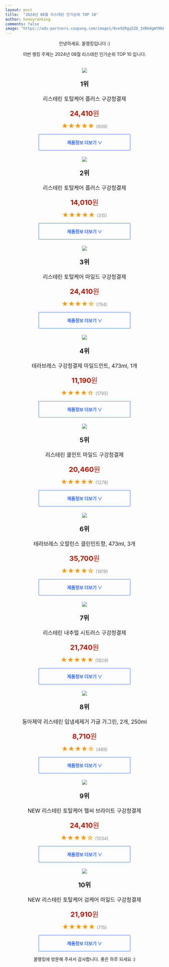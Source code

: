 ```yaml
---
layout: post
title:  "2024년 08월 리스테린 인기순위 TOP 10"
author: honeyranking
comments: false
image: "https://ads-partners.coupang.com/image1/0ve9ZRgq5ZD_3VBk0gWYNhL2zFp8YM4t1l8hmb0YXAqjgw4jA6bMohDz1hcS8VNrYuY6KsOSJzEeGVLDjnbvO2loXv1N5VOx75RyLuP5WdvL7XmvbjRGA5pRyPgEzcf0u657VMqtjZVV0nTVpLc1XkFntnL3GJzotPfI0RXi_t7_C26uozzF0gI_gqB8OZGnr0VX29YjIfuH7q9N6RVWMnkNm8WeNtZG1whb5qhH0oXRXRXD8yGyPrND01RzYNmx1zPnQn6oXZfnUc_87fYxxOtuwzQTjEddKTtX-Z3Zf38WFehz_IwmRxgl"
---
```

<p style="text-align: center;">안녕하세요. 꿀랭킹입니다 :)</p>
<p style="text-align: center;">이번 랭킹 주제는 2024년 08월 리스테린 인기순위 TOP 10 입니다.</p><center><img src="https://ads-partners.coupang.com/image1/0ve9ZRgq5ZD_3VBk0gWYNhL2zFp8YM4t1l8hmb0YXAqjgw4jA6bMohDz1hcS8VNrYuY6KsOSJzEeGVLDjnbvO2loXv1N5VOx75RyLuP5WdvL7XmvbjRGA5pRyPgEzcf0u657VMqtjZVV0nTVpLc1XkFntnL3GJzotPfI0RXi_t7_C26uozzF0gI_gqB8OZGnr0VX29YjIfuH7q9N6RVWMnkNm8WeNtZG1whb5qhH0oXRXRXD8yGyPrND01RzYNmx1zPnQn6oXZfnUc_87fYxxOtuwzQTjEddKTtX-Z3Zf38WFehz_IwmRxgl" style="margin-top:20px" /></center><p style="text-align: center; font-size: 20px"><b>1위</b></p><p style="text-align: center; font-size: 17px">리스테린 토탈케어 플러스 구강청결제</p><p style="text-align: center;"><span style="color: #b61800; font-size: 22px;"><b>24,410</b>원</span></p><p style="text-align: center;"><span style="color: #ff9600; font-size: 20px;">★★★★★ </span><span style="color: #878787;">(609)</span></p><center><a href="https://link.coupang.com/re/AFFSDP?lptag=AF3899140&subid=honeyrank&pageKey=5441190&itemId=720552357&vendorItemId=86129189109&traceid=V0-153-0dae45fa37ecbcef&requestid=20240825090000895205098877&token=31850C%7CMIXED"><div style="font-size: 14px; display: inline-block; padding: 15px 90px; color: #346aff; border-radius: 2px; border: 1px solid #346aff; cursor: pointer;"><b>제품정보 더보기 &or;</b></div></a></center><center><img src="https://ads-partners.coupang.com/image1/umYBUEJYWQce81vlulZ-TXDeT440NKWpGenLM80OUSp-w7DUi-5syyPFeCV9ew_AEN0S8FNfup-xwwXWewf0kixlNRGQDvY8TjsAc4igVQFxPy0MR6lnqOoBUXKiFBX4RM9C4FbgTg9UVvoLADjP4jyQCFK5CK2egfVN1B93x4FkYJ1Q7bjQe0fYlRAMLe1Uwf7kNfimAPXsn1lx1y7t57qIz-GjYIoivBL28lJQz4rCe2einvAOhIwatZRYU9q0VD9lsf_rdfB6kDpxcISMM9IzUbYBRXAZVWtu1BtqUcFtwNrYjMgIU72u" style="margin-top:20px" /></center><p style="text-align: center; font-size: 20px"><b>2위</b></p><p style="text-align: center; font-size: 17px">리스테린 토탈케어 플러스 구강청결제</p><p style="text-align: center;"><span style="color: #b61800; font-size: 22px;"><b>14,010</b>원</span></p><p style="text-align: center;"><span style="color: #ff9600; font-size: 20px;">★★★★★ </span><span style="color: #878787;">(315)</span></p><center><a href="https://link.coupang.com/re/AFFSDP?lptag=AF3899140&subid=honeyrank&pageKey=5441190&itemId=18042720102&vendorItemId=84677409553&traceid=V0-153-0dae45fa37ecbcef&requestid=20240825090000895205098877&token=31850C%7CMIXED"><div style="font-size: 14px; display: inline-block; padding: 15px 90px; color: #346aff; border-radius: 2px; border: 1px solid #346aff; cursor: pointer;"><b>제품정보 더보기 &or;</b></div></a></center><center><img src="https://ads-partners.coupang.com/image1/zB4PNE-PagRMBSf6zPIW1OpKXgJX3MdRuua9qBv6zRDL9i6femvnUE6Z7UEx2XDkmJw3P_W5bqm_c9UXWBYpcXT6C7XId44c5iAx73W-n7O45nd7oM8x6q0eLGH2QPssUbNNX1EzPAOpX4RxdJEOW1jfa7_5Ky9LxEOqrl6dNiqibg6S2kfpkeexE8ck64yj7fSe0X79hh5ZcG9wBjTeDR9arPWYu06ctJkas6QyoPZCqLbP-tTE6JQ2bLWjZJlKKMYN2jA9xp7fXGY_Yuo3VPPiWpDB2qiavTwNHsxCplnI3j5hh-OJqvVN0w==" style="margin-top:20px" /></center><p style="text-align: center; font-size: 20px"><b>3위</b></p><p style="text-align: center; font-size: 17px">리스테린 토탈케어 마일드 구강청결제</p><p style="text-align: center;"><span style="color: #b61800; font-size: 22px;"><b>24,410</b>원</span></p><p style="text-align: center;"><span style="color: #ff9600; font-size: 20px;">★★★★☆ </span><span style="color: #878787;">(794)</span></p><center><a href="https://link.coupang.com/re/AFFSDP?lptag=AF3899140&subid=honeyrank&pageKey=179052658&itemId=14404129680&vendorItemId=86603118523&traceid=V0-153-3a53099cc5ac2786&requestid=20240825090000895205098877&token=31850C%7CMIXED"><div style="font-size: 14px; display: inline-block; padding: 15px 90px; color: #346aff; border-radius: 2px; border: 1px solid #346aff; cursor: pointer;"><b>제품정보 더보기 &or;</b></div></a></center><center><img src="https://ads-partners.coupang.com/image1/cq2GG6JBEABAejv_ckE-LeeU5gzHDlXvRwaR5ga-g4wOXeLZskicPOWQo_thYE28e3oXkJvNRYtlUySpMS5WjdXHir6XZXE8yBXPFa8o6vISwQiAm6FYnduN4JN4rN-bxTuafTROs88QDQpUC98V3ZbqsCxMQWOvUM2iQqisuvyghaRJQnGA_DB_SQhnGCzjohW1Q4K2DV8XkDkvgqGZC-J8qNeLxYz-kgu1Y7n1Eu4l-sKGRutqNjMZrcWKu2h2tuGkAfDLJZ0jYQxfIKc38xQl69fQJsyGBG3qbiQF" style="margin-top:20px" /></center><p style="text-align: center; font-size: 20px"><b>4위</b></p><p style="text-align: center; font-size: 17px">테라브레스 구강청결제 마일드민트, 473ml, 1개</p><p style="text-align: center;"><span style="color: #b61800; font-size: 22px;"><b>11,190</b>원</span></p><p style="text-align: center;"><span style="color: #ff9600; font-size: 20px;">★★★★☆ </span><span style="color: #878787;">(1795)</span></p><center><a href="https://link.coupang.com/re/AFFSDP?lptag=AF3899140&subid=honeyrank&pageKey=7699571298&itemId=22121454597&vendorItemId=90040543298&traceid=V0-153-2f5dca225edbdaae&clickBeacon=f94064d0-6274-11ef-bf48-8363bdec05a5%7E3&requestid=20240825090000895205098877&token=31850C%7CMIXED"><div style="font-size: 14px; display: inline-block; padding: 15px 90px; color: #346aff; border-radius: 2px; border: 1px solid #346aff; cursor: pointer;"><b>제품정보 더보기 &or;</b></div></a></center><center><img src="https://ads-partners.coupang.com/image1/6oA8sI6WiF_v5Cb06gE82MDcpSsLHBDobDQwfkatYreGsBRl5IwiYxi0H62HG1HKjy2k4FO9O_S1QSmVnww-fkA20tcWuQUsv-u0DtzjaVuueey9NEr6bXMHIAW6N55BMvaEEMNMc4pwCt57J6rupJQZUK_ssgzPvHzzCCUtf-gk3GZStq8SLW0EDq-8YRTEx8zOmSIY16zf-GpnmXmyWD9lLIfkx-2VwFg2A0i64qdOaqa2aV7sT_xNNB9aMOiDGL-q9GFcFmZRffW8jGd8W4pOrf5RG71d0jNNI7_C1rOY1Qbcex5bouZe" style="margin-top:20px" /></center><p style="text-align: center; font-size: 20px"><b>5위</b></p><p style="text-align: center; font-size: 17px">리스테린 쿨민트 마일드 구강청결제</p><p style="text-align: center;"><span style="color: #b61800; font-size: 22px;"><b>20,460</b>원</span></p><p style="text-align: center;"><span style="color: #ff9600; font-size: 20px;">★★★★★ </span><span style="color: #878787;">(1278)</span></p><center><a href="https://link.coupang.com/re/AFFSDP?lptag=AF3899140&subid=honeyrank&pageKey=6445783043&itemId=18627087118&vendorItemId=86129040483&traceid=V0-153-849556eb34f90f23&requestid=20240825090000895205098877&token=31850C%7CMIXED"><div style="font-size: 14px; display: inline-block; padding: 15px 90px; color: #346aff; border-radius: 2px; border: 1px solid #346aff; cursor: pointer;"><b>제품정보 더보기 &or;</b></div></a></center><center><img src="https://ads-partners.coupang.com/image1/opmFgXgXAG19Iq2DomOtAwQE-H-W0ksL24VmFpJkWP9fEmXQDEylPzQDiZnpgV9ktCSzVNiE_KIbov8JAx44gLBT3ndBl0dw5esGrb0ntHrqt1R_MBCQuKeecTmRLQf29mdeNsTIAT9gJ3K3jDK69pmKv5r5ouUHYmg3ZCHc0v1yCF_sCGKcJahrlitvHvdRa3HREkjNcC5JxE3Z1wqt7BXaCGyemVWI_sTfjNieWDZfUkPQVVFMlRAM4GUYQJkeHgCVRQsBQl6ucWApXxDrmn-Tpq3mF5HvgNrqG9USjjw=" style="margin-top:20px" /></center><p style="text-align: center; font-size: 20px"><b>6위</b></p><p style="text-align: center; font-size: 17px">테라브레스 오랄린스 클린민트향, 473ml, 3개</p><p style="text-align: center;"><span style="color: #b61800; font-size: 22px;"><b>35,700</b>원</span></p><p style="text-align: center;"><span style="color: #ff9600; font-size: 20px;">★★★★☆ </span><span style="color: #878787;">(1819)</span></p><center><a href="https://link.coupang.com/re/AFFSDP?lptag=AF3899140&subid=honeyrank&pageKey=7062132434&itemId=18053380199&vendorItemId=85207346014&traceid=V0-153-2e631caec5f9e5e7&clickBeacon=f94064d0-6274-11ef-8eaf-c3a92e4b371f%7E3&requestid=20240825090000895205098877&token=31850C%7CMIXED"><div style="font-size: 14px; display: inline-block; padding: 15px 90px; color: #346aff; border-radius: 2px; border: 1px solid #346aff; cursor: pointer;"><b>제품정보 더보기 &or;</b></div></a></center><center><img src="https://ads-partners.coupang.com/image1/yxR1qgJjbffVaogjyylAZYrJ3k0IgLVekv47T04Gg6SIWfr6U2xNsKLawzUIPrkkcCsXAFw94YTkNBUqM69ha_bsNDgyf_zqxsvTlF1S4qQMM6dUSUjPYGgzu3h14bdKFAUX-AB5_wW6-qCisDS4oTSpqu8-KK3ZJ1JGSAuei8DRUQiByBvku5ykPVHmFxTfDciGwBC7iFSrTERrQK4QRwso282Ovc5F6QxITjLARV5VJA9pmk0RF2-v-lsGKb5tszORNi9yE-EEGLNrZMyt_Hmeh0zNYIhc4rEIU5eAZK6W_HMNNNekBzM=" style="margin-top:20px" /></center><p style="text-align: center; font-size: 20px"><b>7위</b></p><p style="text-align: center; font-size: 17px">리스테린 내추럴 시트러스 구강청결제</p><p style="text-align: center;"><span style="color: #b61800; font-size: 22px;"><b>21,740</b>원</span></p><p style="text-align: center;"><span style="color: #ff9600; font-size: 20px;">★★★★★ </span><span style="color: #878787;">(1829)</span></p><center><a href="https://link.coupang.com/re/AFFSDP?lptag=AF3899140&subid=honeyrank&pageKey=7783847040&itemId=14757324568&vendorItemId=87259609765&traceid=V0-153-136351fc948c3e80&requestid=20240825090000895205098877&token=31850C%7CMIXED"><div style="font-size: 14px; display: inline-block; padding: 15px 90px; color: #346aff; border-radius: 2px; border: 1px solid #346aff; cursor: pointer;"><b>제품정보 더보기 &or;</b></div></a></center><center><img src="https://ads-partners.coupang.com/image1/5dnc4xQkwOyClwR05Whu41OsNdBoyaYEwZric61kP2cZRYgtVwXZZXYqfrUIxBPAWjYqvYtLPhQuwyxRZtPSKcmuTI157kTIYDwFwfkGybCXrU-Sq0Sk0WRB1QMdSw8mGkhR4GfiSneb3hoxefDDcOlw4mmvRHuBnTTH_8dsUzRRrOF57TiRSZ_C4OG0ng0Ea7f96Epd4rzhy5zZ_iN1lUJQyhkpyHqX_dguUd7JY2FLj7J6IwjmTLdMCnIGobDNhr3W66Ons7sxKUPu9TbF71k_kHL9-a5E-1OW1uRdPy1oIW1TCfXXOhygoq7G3w==" style="margin-top:20px" /></center><p style="text-align: center; font-size: 20px"><b>8위</b></p><p style="text-align: center; font-size: 17px">동아제약 리스테린 입냄세제거 가글 가그린, 2개, 250ml</p><p style="text-align: center;"><span style="color: #b61800; font-size: 22px;"><b>8,710</b>원</span></p><p style="text-align: center;"><span style="color: #ff9600; font-size: 20px;">★★★★☆ </span><span style="color: #878787;">(469)</span></p><center><a href="https://link.coupang.com/re/AFFSDP?lptag=AF3899140&subid=honeyrank&pageKey=7899866455&itemId=21647257279&vendorItemId=88837646020&traceid=V0-153-f23ae55065e5c5e0&clickBeacon=f94064d0-6274-11ef-972d-22ae43c39126%7E3&requestid=20240825090000895205098877&token=31850C%7CMIXED"><div style="font-size: 14px; display: inline-block; padding: 15px 90px; color: #346aff; border-radius: 2px; border: 1px solid #346aff; cursor: pointer;"><b>제품정보 더보기 &or;</b></div></a></center><center><img src="https://ads-partners.coupang.com/image1/IPaBF3vKZHQfXImoIMX67v5G_c3WCtPK7DAgS5Ex3igFn0k9yv5Wm7TtvxvMKN02ByXuU7Uzgrp_M-1s71tSm_m_g_2lIpiSuDDDWRPVpETeLjbJq4reLBXkGLCXpw9loxlum3eiJWE4jSofCA2sPUGXvc0Ms64Bu--tYrqpqVSCfGw9PX9SHhQJNuNjIHowIyWnVq36d1YNMoTDji9PzGHsy16z17w-VlaxJ0I3D9NIWPqRiJmV3i2RvOtmt1ER2WE8hFifimecGfCyWIkOn7Hl174dYNTcRkwJvhQf5Pg0tjR_JuwJHzo=" style="margin-top:20px" /></center><p style="text-align: center; font-size: 20px"><b>9위</b></p><p style="text-align: center; font-size: 17px">NEW 리스테린 토탈케어 헬씨 브라이트 구강청결제</p><p style="text-align: center;"><span style="color: #b61800; font-size: 22px;"><b>24,410</b>원</span></p><p style="text-align: center;"><span style="color: #ff9600; font-size: 20px;">★★★★☆ </span><span style="color: #878787;">(1034)</span></p><center><a href="https://link.coupang.com/re/AFFSDP?lptag=AF3899140&subid=honeyrank&pageKey=7648550750&itemId=20422619708&vendorItemId=86918583740&traceid=V0-153-9cae6ff632928869&requestid=20240825090000895205098877&token=31850C%7CMIXED"><div style="font-size: 14px; display: inline-block; padding: 15px 90px; color: #346aff; border-radius: 2px; border: 1px solid #346aff; cursor: pointer;"><b>제품정보 더보기 &or;</b></div></a></center><center><img src="https://ads-partners.coupang.com/image1/_wKCj0NLwm6Enp2y_9HXgI-Z6YLsS1tSItZLsZfzN2OvaW37yQIG6Qt3Xi6StZYXmyXHBEbxuahTozJQDn8v1UvpviKBeOyigdANhlNcJzdTTQSpbu3SOEuVSoHLboguWeGX-ue9IaMWLsLsYvMtzJ2X76ud9272t-_ZL_CjI_DGgtZf1sbYRkYTmP9DMI9MDp9QUQ0BmBL_aZMlyVDttxMq8fsSXoyiRr2gw4PSD4N0ODfSQX0vIuTtVomSf2HcSt4I1ib0Vj2QANOEPoOJnQYAQfYBZ_z3bzphAXmTKhIm4ioho1hu2dWVGw==" style="margin-top:20px" /></center><p style="text-align: center; font-size: 20px"><b>10위</b></p><p style="text-align: center; font-size: 17px">NEW 리스테린 토탈케어 검케어 마일드 구강청결제</p><p style="text-align: center;"><span style="color: #b61800; font-size: 22px;"><b>21,910</b>원</span></p><p style="text-align: center;"><span style="color: #ff9600; font-size: 20px;">★★★★★ </span><span style="color: #878787;">(715)</span></p><center><a href="https://link.coupang.com/re/AFFSDP?lptag=AF3899140&subid=honeyrank&pageKey=7539546844&itemId=20344445135&vendorItemId=87028715355&traceid=V0-153-55dd4b8f51b7c63d&requestid=20240825090000895205098877&token=31850C%7CMIXED"><div style="font-size: 14px; display: inline-block; padding: 15px 90px; color: #346aff; border-radius: 2px; border: 1px solid #346aff; cursor: pointer;"><b>제품정보 더보기 &or;</b></div></a></center><p style="text-align: center;">꿀랭킹에 방문해 주셔서 감사합니다. 좋은 하루 되세요 :)</p>
